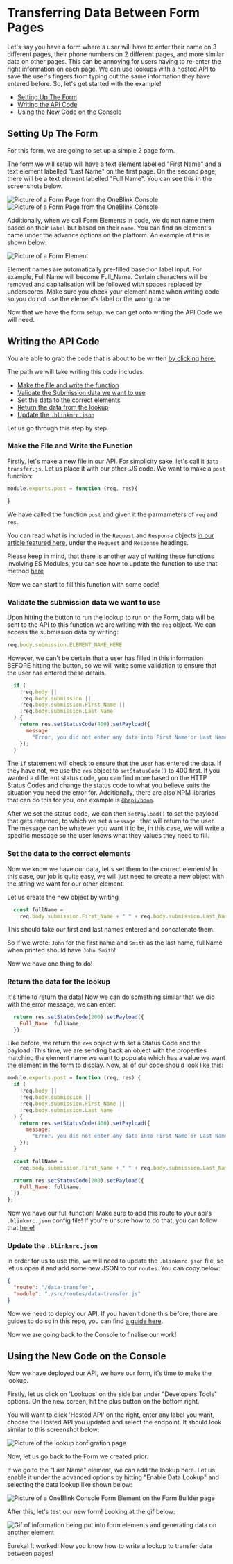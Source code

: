 # Transferring Data Between Form Pages

Let's say you have a form where a user will have to enter their name on 3 different pages, their phone numbers on 2 different pages, and more similar data on other pages. This can be annoying for users having to re-enter the right information on each page. We can use lookups with a hosted API to save the user's fingers from typing out the same information they have entered before. So, let's get started with the example!

- [Setting Up The Form](#setting-up-the-form)
- [Writing the API Code](#writing-the-api-code)
- [Using the New Code on the Console](#using-the-new-code-on-the-console)

## Setting Up The Form

For this form, we are going to set up a simple 2 page form.

The form we will setup will have a text element labelled "First Name" and a text element labelled "Last Name" on the first page. On the second page, there will be a text element labelled "Full Name". You can see this in the screenshots below.

![Picture of a Form Page from the OneBlink Console](../pics/FormPage1.png) 
![Picture of a Form Page from the OneBlink Console](../pics/FormPage2.png) 

Additionally, when we call Form Elements in code, we do not name them based on their `label` but based on their `name`. You can find an element's name under the advance options on the platform. An example of this is shown below:

![Picture of a Form Element](../pics/FormElementName.png)

Element names are automatically pre-filled based on label input. For example, Full Name will become Full_Name. Certain characters will be removed and capitalisation will be followed with spaces replaced by underscores. Make sure you check your element name when writing code so you do not use the element's label or the wrong name.

Now that we have the form setup, we can get onto writing the API Code we will need.

## Writing the API Code

You are able to grab the code that is about to be written [by clicking here.](https://github.com/oneblink/cli/blob/master/examples/api/lookup/src/data-transfer.js)

The path we will take writing this code includes:

- [Make the file and write the function](#make-the-file-and-write-the-function)
- [Validate the Submission data we want to use](#validate-the-submission-data-we-want-to-use)
- [Set the data to the correct elements](#set-the-data-to-the-correct-elements)
- [Return the data from the lookup](#return-the-data-from-the-lookup)
- [Update the `.blinkmrc.json`](#update-the-blinkmrcjson)

Let us go through this step by step.

### Make the File and Write the Function

Firstly, let's make a new file in our API. For simplicity sake, let's call it `data-transfer.js`. Let us place it with our other .JS code. We want to make a `post` function: 

```js
module.exports.post = function (req, res){

}
```

We have called the function `post` and given it the parmameters of `req` and `res`. 

You can read what is included in the `Request` and `Response` objects [in our article featured here](../api/handlers.md), under the `Request` and `Response` headings.

Please keep in mind, that there is another way of writing these functions involving ES Modules, you can see how to update the function to use that method [here](../api/upgrading-to-es-modules.md)

Now we can start to fill this function with some code!

### Validate the submission data we want to use

Upon hitting the button to run the lookup to run on the Form, data will be sent to the API to this function we are writing with the `req` object. We can access the submission data by writing:

```js
req.body.submission.ELEMENT_NAME_HERE
```

However, we can't be certain that a user has filled in this information BEFORE hitting the button, so we will write some validation to ensure that the user has entered these details.

```js
  if (
    !req.body ||
    !req.body.submission ||
    !req.body.submission.First_Name ||
    !req.body.submission.Last_Name
  ) {
    return res.setStatusCode(400).setPayload({
      message:
        "Error, you did not enter any data into First Name or Last Name. Please enter data here.",
    });
  }
```

The `if` statement will check to ensure that the user has entered the data. If they have not, we use the `res` object to `setStatusCode()` to 400 first. If you wanted a different status code, you can find more based on the HTTP Status Codes and change the status code to what you believe suits the situation you need the error for. Additionally, there are also NPM libraries that can do this for you, one example is [`@hapi/boom`](https://hapi.dev/module/boom/).

After we set the status code, we can then `setPayload()` to set the payload that gets returned, to which we set a `message:` that will return to the user. The message can be whatever you want it to be, in this case, we will write a specific message so the user knows what they values they need to fill.

### Set the data to the correct elements

Now we know we have our data, let's set them to the correct elements! In this case, our job is quite easy, we will just need to create a new object with the string we want for our other element.

Let us create the new object by writing

```js
  const fullName =
    req.body.submission.First_Name + " " + req.body.submission.Last_Name;
```

This should take our first and last names entered and concatenate them.

So if we wrote: `John` for the first name and `Smith` as the last name, fullName when printed should have `John Smith`!

Now we have one thing to do!

### Return the data for the lookup

It's time to return the data! Now we can do something similar that we did with the error message, we can enter:

```js
  return res.setStatusCode(200).setPayload({
    Full_Name: fullName,
  });
```

Like before, we return the `res` object with set a Status Code and the payload. This time, we are sending back an object with the properties matching the element name we want to populate which has a value we want the element in the form to display. Now, all of our code should look like this:

```js
module.exports.post = function (req, res) {
  if (
    !req.body ||
    !req.body.submission ||
    !req.body.submission.First_Name ||
    !req.body.submission.Last_Name
  ) {
    return res.setStatusCode(400).setPayload({
      message:
        "Error, you did not enter any data into First Name or Last Name. Please enter data here.",
    });
  }

  const fullName =
    req.body.submission.First_Name + " " + req.body.submission.Last_Name;

  return res.setStatusCode(200).setPayload({
    Full_Name: fullName,
  });
};
```

Now we have our full function! Make sure to add this route to your api's `.blinkmrc.json` config file! If you're unsure how to do that, you can follow that [here!](../api/rc-configuration.md)

### Update the `.blinkmrc.json`

In order for us to use this, we will need to update the `.blinkmrc.json` file, so let us open it and add some new JSON to our `routes`.
You can copy below:

```json
{
  "route": "/data-transfer",
  "module": "./src/routes/data-transfer.js"
}
```

Now we need to deploy our API. If you haven't done this before, there are guides to do so in this repo, you can find [a guide here](../api/hosting-api.md).

Now we are going back to the Console to finalise our work!

## Using the New Code on the Console

Now we have deployed our API, we have our form, it's time to make the lookup.

Firstly, let us click on 'Lookups' on the side bar under "Developers Tools" options. On the new screen, hit the plus button on the bottom right.

You will want to click 'Hosted API' on the right, enter any label you want, choose the Hosted API you updated and select the endpoint. It should look similar to this screenshot below: 

![Picture of the lookup configration page](../pics/LookupConfiguration.png)

Now, let us go back to the Form we created prior.

If we go to the "Last Name" element, we can add the lookup here. Let us enable it under the advanced options by hitting "Enable Data Lookup" and selecting the data lookup like shown below:

![Picture of a OneBlink Console Form Element on the Form Builder page](../pics/EnablingDataLookup.png)

After this, let's test our new form! Looking at the gif below:

![Gif of information being put into form elements and generating data on another element](../pics/LookupTest.gif)

Eureka! It worked! Now you know how to write a lookup to transfer data between pages!
